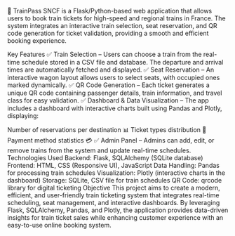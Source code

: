 🚆 TrainPass SNCF is a Flask/Python-based web application that allows users to book train tickets for high-speed and regional trains in France. The system integrates an interactive train selection, seat reservation, and QR code generation for ticket validation, providing a smooth and efficient booking experience.

Key Features
✅ Train Selection – Users can choose a train from the real-time schedule stored in a CSV file and database. The departure and arrival times are automatically fetched and displayed.
✅ Seat Reservation – An interactive wagon layout allows users to select seats, with occupied ones marked dynamically.
✅ QR Code Generation – Each ticket generates a unique QR code containing passenger details, train information, and travel class for easy validation.
✅ Dashboard & Data Visualization – The app includes a dashboard with interactive charts built using Pandas and Plotly, displaying:

Number of reservations per destination 📊
Ticket types distribution 🎫
Payment method statistics 💳
✅ Admin Panel – Admins can add, edit, or remove trains from the system and update real-time schedules.
Technologies Used
Backend: Flask, SQLAlchemy (SQLite database)
Frontend: HTML, CSS (Responsive UI), JavaScript
Data Handling: Pandas for processing train schedules
Visualization: Plotly (interactive charts in the dashboard)
Storage: SQLite, CSV file for train schedules
QR Code: qrcode library for digital ticketing
Objective
This project aims to create a modern, efficient, and user-friendly train ticketing system that integrates real-time scheduling, seat management, and interactive dashboards. By leveraging Flask, SQLAlchemy, Pandas, and Plotly, the application provides data-driven insights for train ticket sales while enhancing customer experience with an easy-to-use online booking system.
